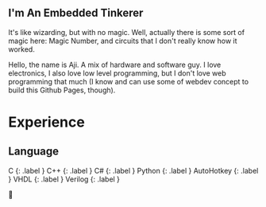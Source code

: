 ## I'm An Embedded Tinkerer

It's like wizarding, but with no magic. Well, actually there is some sort of magic 
here: Magic Number, and circuits that I don't really know how it worked.

Hello, the name is Aji. A mix of hardware and software guy. I love electronics, I also
love low level programming, but I don't love web programming that much (I know and can use some of webdev concept to build this Github Pages, though).

# Experience

## Language
C {: .label }
C++ {: .label }
C# {: .label }
Python {: .label }
AutoHotkey {: .label }
VHDL {: .label }
Verilog {: .label }

🚀